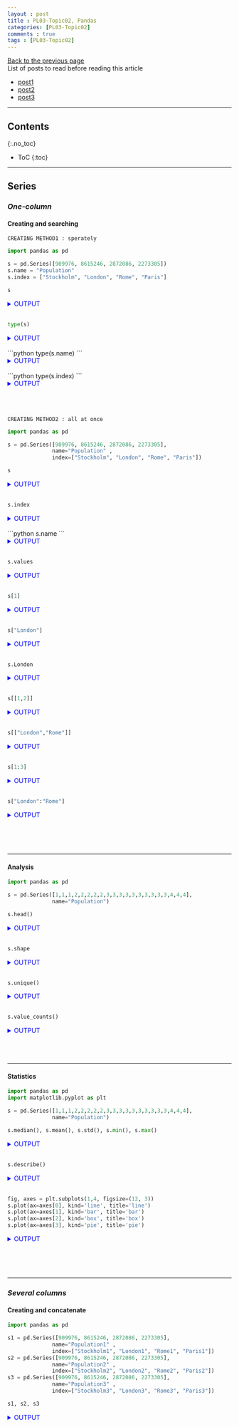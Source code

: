 ```yaml
---
layout : post
title : PL03-Topic02, Pandas
categories: [PL03-Topic02]
comments : true
tags : [PL03-Topic02]
---
```

[Back to the previous page](https://userdyk-github.github.io/pl03/PL03-Libraries.html) <br>
List of posts to read before reading this article
- <a href='https://userdyk-github.github.io/'>post1</a>
- <a href='https://userdyk-github.github.io/'>post2</a>
- <a href='https://userdyk-github.github.io/'>post3</a>

---

## Contents
{:.no_toc}

* ToC
{:toc}

<hr class="division1">

## **Series**

### ***One-column***

#### Creating and searching

`CREATING METHOD1 : sperately`
```python
import pandas as pd

s = pd.Series([909976, 8615246, 2872086, 2273305])
s.name = "Population"
s.index = ["Stockholm", "London", "Rome", "Paris"] 
```
```python
s
```
<details markdown="1">
<summary class='jb-small' style="color:blue">OUTPUT</summary>
<hr class='division3'>
```
Stockholm     909976
London       8615246
Rome         2872086
Paris        2273305
Name: Population, dtype: int64
```
<hr class='division3'>
</details>
<br>

```python
type(s)
```
<details markdown="1">
<summary class='jb-small' style="color:blue">OUTPUT</summary>
<hr class='division3'>
```
<class 'pandas.core.series.Series'> 
```
<hr class='division3'>
</details>

<br>
```python
type(s.name)
```
<details markdown="1">
<summary class='jb-small' style="color:blue">OUTPUT</summary>
<hr class='division3'>
```
<class 'str'> 
```
<hr class='division3'>
</details>

<br>
```python
type(s.index)
```
<details markdown="1">
<summary class='jb-small' style="color:blue">OUTPUT</summary>
<hr class='division3'>
```
<class 'pandas.core.indexes.base.Index'>
```
<hr class='division3'>
</details>


<br><br><br>
`CREATING METHOD2 : all at once`
```python
import pandas as pd

s = pd.Series([909976, 8615246, 2872086, 2273305], 
              name="Population" ,
              index=["Stockholm", "London", "Rome", "Paris"])
```
```python
s
```
<details markdown="1">
<summary class='jb-small' style="color:blue">OUTPUT</summary>
<hr class='division3'>
```
Stockholm     909976
London       8615246
Rome         2872086
Paris        2273305
Name: Population, dtype: int64
```
<hr class='division3'>
</details>
<br>

```python 
s.index
```
<details markdown="1">
<summary class='jb-small' style="color:blue">OUTPUT</summary>
<hr class='division3'>
```
Index(['Stockholm', 'London', 'Rome', 'Paris'], dtype='object')
```
<hr class='division3'>
</details>
<br>
```python 
s.name
```
<details markdown="1">
<summary class='jb-small' style="color:blue">OUTPUT</summary>
<hr class='division3'>
```
'Population'
```
<hr class='division3'>
</details>
<br>

```python 
s.values
```
<details markdown="1">
<summary class='jb-small' style="color:blue">OUTPUT</summary>
<hr class='division3'>
method searching all values 
```
array([ 909976, 8615246, 2872086, 2273305], dtype=int64)
```
<hr class='division3'>
</details>
<br>

```python 
s[1]
```
<details markdown="1">
<summary class='jb-small' style="color:blue">OUTPUT</summary>
<hr class='division3'>
method0 : searching single value 
```
8615246
```
<hr class='division3'>
</details>
<br>

```python 
s["London"]
```
<details markdown="1">
<summary class='jb-small' style="color:blue">OUTPUT</summary>
<hr class='division3'>
method1 : searching single value 
```
8615246
```
<hr class='division3'>
</details>
<br>

```python 
s.London
```
<details markdown="1">
<summary class='jb-small' style="color:blue">OUTPUT</summary>
<hr class='division3'>
method2 : searching single value 
```
8615246
```
<hr class='division3'>
</details>
<br>

```python 
s[[1,2]]
```
<details markdown="1">
<summary class='jb-small' style="color:blue">OUTPUT</summary>
<hr class='division3'>
method0 : searching multi-values
```
London    8615246
Rome      2872086
Name: Population, dtype: int64
```
<hr class='division3'>
</details>
<br>

```python 
s[["London","Rome"]]
```
<details markdown="1">
<summary class='jb-small' style="color:blue">OUTPUT</summary>
<hr class='division3'>
method1 : searching multi-values 
```
London    8615246
Rome      2872086
Name: Population, dtype: int64
```
<hr class='division3'>
</details>
<br>

```python 
s[1:3]
```
<details markdown="1">
<summary class='jb-small' style="color:blue">OUTPUT</summary>
<hr class='division3'>
method2 : searching multi-values
```
London    8615246
Rome      2872086
Name: Population, dtype: int64
```
<hr class='division3'>
</details>
<br>

```python 
s["London":"Rome"]
```
<details markdown="1">
<summary class='jb-small' style="color:blue">OUTPUT</summary>
<hr class='division3'>
method3 : searching multi-values 
```
London    8615246
Rome      2872086
Name: Population, dtype: int64
```
<hr class='division3'>
</details>


<br><br><br>

---





#### Analysis

```python
import pandas as pd

s = pd.Series([1,1,1,2,2,2,2,2,3,3,3,3,3,3,3,3,3,3,4,4,4], 
              name="Population")
```
```python
s.head()
```
<details markdown="1">
<summary class='jb-small' style="color:blue">OUTPUT</summary>
<hr class='division3'>
```
0    1
1    1
2    1
3    2
4    2
Name: Population, dtype: int64
```
<hr class='division3'>
</details>
<br>

```python
s.shape
```
<details markdown="1">
<summary class='jb-small' style="color:blue">OUTPUT</summary>
<hr class='division3'>
```
(21,)
```
<hr class='division3'>
</details>
<br>

```python
s.unique()
```
<details markdown="1">
<summary class='jb-small' style="color:blue">OUTPUT</summary>
<hr class='division3'>
```
array([1, 2, 3, 4], dtype=int64)
```
<hr class='division3'>
</details>
<br>

```python
s.value_counts()
```
<details markdown="1">
<summary class='jb-small' style="color:blue">OUTPUT</summary>
<hr class='division3'>
```
3    10
2     5
4     3
1     3
Name: Population, dtype: int64
```
<hr class='division3'>
</details>
<br><br><br>

---

#### Statistics

```python
import pandas as pd
import matplotlib.pyplot as plt

s = pd.Series([1,1,1,2,2,2,2,2,3,3,3,3,3,3,3,3,3,3,4,4,4], 
              name="Population")
```
```python
s.median(), s.mean(), s.std(), s.min(), s.max()
```
<details markdown="1">
<summary class='jb-small' style="color:blue">OUTPUT</summary>
<hr class='division3'>
```
(3.0, 2.619047619047619, 0.9206622874969125, 1, 4)
```
<hr class='division3'>
</details>
<br>

```python
s.describe()
```
<details markdown="1">
<summary class='jb-small' style="color:blue">OUTPUT</summary>
<hr class='division3'>
```
count    21.000000
mean      2.619048
std       0.920662
min       1.000000
25%       2.000000
50%       3.000000
75%       3.000000
max       4.000000
Name: Population, dtype: float64
```
<hr class='division3'>
</details>
<br>

```python
fig, axes = plt.subplots(1,4, figsize=(12, 3))
s.plot(ax=axes[0], kind='line', title='line')
s.plot(ax=axes[1], kind='bar', title='bar')
s.plot(ax=axes[2], kind='box', title='box')
s.plot(ax=axes[3], kind='pie', title='pie')
```
<details markdown="1">
<summary class='jb-small' style="color:blue">OUTPUT</summary>
<hr class='division3'>
![다운로드](https://user-images.githubusercontent.com/52376448/64455025-7d710780-d127-11e9-9734-4b88a3bf9f37.png)
<hr class='division3'>
</details>


<br><br><br>

---

### ***Several columns***

#### Creating and concatenate

```python
import pandas as pd

s1 = pd.Series([909976, 8615246, 2872086, 2273305], 
              name="Population1" ,
              index=["Stockholm1", "London1", "Rome1", "Paris1"])
s2 = pd.Series([909976, 8615246, 2872086, 2273305], 
              name="Population2" ,
              index=["Stockholm2", "London2", "Rome2", "Paris2"])
s3 = pd.Series([909976, 8615246, 2872086, 2273305], 
              name="Population3" ,
              index=["Stockholm3", "London3", "Rome3", "Paris3"])
```
```python
s1, s2, s3
```
<details markdown="1">
<summary class='jb-small' style="color:blue">OUTPUT</summary>
<hr class='division3'>
```
Stockholm1     909976
London1       8615246
Rome1         2872086
Paris1        2273305
Name: Population1, dtype: int64 

 Stockholm2     909976
London2       8615246
Rome2         2872086
Paris2        2273305
Name: Population2, dtype: int64 

 Stockholm3     909976
London3       8615246
Rome3         2872086
Paris3        2273305
Name: Population3, dtype: int64
```
<hr class='division3'>
</details>
<br>

```python
pd.concat([s1, s2, s3], axis=0)
```
<details markdown="1">
<summary class='jb-small' style="color:blue">OUTPUT</summary>
<hr class='division3'>
```
Stockholm1     909976
London1       8615246
Rome1         2872086
Paris1        2273305
Stockholm2     909976
London2       8615246
Rome2         2872086
Paris2        2273305
Stockholm3     909976
London3       8615246
Rome3         2872086
Paris3        2273305
dtype: int64
```
<hr class='division3'>
</details>
<br>

```python
pd.concat([s1, s2, s3], axis=1)
```
<details markdown="1">
<summary class='jb-small' style="color:blue">OUTPUT</summary>
<hr class='division3'>
```
            Population1  Population2  Population3
London1       8615246.0          NaN          NaN
London2             NaN    8615246.0          NaN
London3             NaN          NaN    8615246.0
Paris1        2273305.0          NaN          NaN
Paris2              NaN    2273305.0          NaN
Paris3              NaN          NaN    2273305.0
Rome1         2872086.0          NaN          NaN
Rome2               NaN    2872086.0          NaN
Rome3               NaN          NaN    2872086.0
Stockholm1     909976.0          NaN          NaN
Stockholm2          NaN     909976.0          NaN
Stockholm3          NaN          NaN     909976.0
```
<hr class='division3'>
</details>
<br>

```python
pd.concat([s1, s2, s3], axis=1, ignore_index=True)
```
<details markdown="1">
<summary class='jb-small' style="color:blue">OUTPUT</summary>
<hr class='division3'>
```
                    0          1          2
London1     8615246.0        NaN        NaN
London2           NaN  8615246.0        NaN
London3           NaN        NaN  8615246.0
Paris1      2273305.0        NaN        NaN
Paris2            NaN  2273305.0        NaN
Paris3            NaN        NaN  2273305.0
Rome1       2872086.0        NaN        NaN
Rome2             NaN  2872086.0        NaN
Rome3             NaN        NaN  2872086.0
Stockholm1   909976.0        NaN        NaN
Stockholm2        NaN   909976.0        NaN
Stockholm3        NaN        NaN   909976.0
```
<hr class='division3'>
</details>
<br>

```python
pd.concat([s1, s2, s3], axis=1, keys=['C0', 'C1', 'C2'])
```
<details markdown="1">
<summary class='jb-small' style="color:blue">OUTPUT</summary>
<hr class='division3'>
```
                   C0         C1         C2
London1     8615246.0        NaN        NaN
London2           NaN  8615246.0        NaN
London3           NaN        NaN  8615246.0
Paris1      2273305.0        NaN        NaN
Paris2            NaN  2273305.0        NaN
Paris3            NaN        NaN  2273305.0
Rome1       2872086.0        NaN        NaN
Rome2             NaN  2872086.0        NaN
Rome3             NaN        NaN  2872086.0
Stockholm1   909976.0        NaN        NaN
Stockholm2        NaN   909976.0        NaN
Stockholm3        NaN        NaN   909976.0
```
<hr class='division3'>
</details>
<br><br><br>

<hr class="division2">

## **DataFrame**

### ***One-dataframe***

#### Creating and searching

`Creating method1 based on row`
```python
import pandas as pd

df = pd.DataFrame([[909976, "Sweden"],
                   [8615246, "United Kingdom"],
                   [2872086, "Italy"],
                   [2273305, "France"]])
df.index = ["Stockholm", "London", "Rome", "Paris"]
df.columns = ["Population", "State"] 
```
```python
df
```
<details markdown="1">
<summary class='jb-small' style="color:blue">OUTPUT</summary>
<hr class='division3'>
```
           Population           State
Stockholm      909976          Sweden
London        8615246  United Kingdom
Rome          2872086           Italy
Paris         2273305          France
```
<hr class='division3'>
</details>
<br><br><br>



`Creating method2 based on row`
```python
import pandas as pd

df = pd.DataFrame([[909976, "Sweden"],
                   [8615246, "United Kingdom"],
                   [2872086, "Italy"],
                   [2273305, "France"]])
df.index = ["Stockholm", "London", "Rome", "Paris"]
df.rename(columns={0:"Population", 1:"State"}, inplace=True)
```
```python
df
```
<details markdown="1">
<summary class='jb-small' style="color:blue">OUTPUT</summary>
<hr class='division3'>
```
           Population           State
Stockholm      909976          Sweden
London        8615246  United Kingdom
Rome          2872086           Italy
Paris         2273305          France
```
<hr class='division3'>
</details>
<br><br><br>



`Creating method3 based on row, all at once`
```python
import pandas as pd

df = pd.DataFrame([[909976, "Sweden"],
                   [8615246, "United Kingdom"],
                   [2872086, "Italy"],
                   [2273305, "France"]],
                 index=["Stockholm", "London", "Rome", "Paris"],
                 columns=["Population", "State"])
```
```python
df
```
<details markdown="1">
<summary class='jb-small' style="color:blue">OUTPUT</summary>
<hr class='division3'>
```
           Population           State
Stockholm      909976          Sweden
London        8615246  United Kingdom
Rome          2872086           Italy
Paris         2273305          France
```
<hr class='division3'>
</details>
<br><br><br>




`Creating method1 based on columns, all at once`
```python
import pandas as pd

df = pd.DataFrame({"Population": [909976, 8615246, 2872086, 2273305],
                   "State": ["Sweden", "United Kingdom", "Italy", "France"]},
                  index=["Stockholm", "London", "Rome", "Paris"])
```
```python
df
```
<details markdown="1">
<summary class='jb-small' style="color:blue">OUTPUT</summary>
<hr class='division3'>
```
           Population           State
Stockholm      909976          Sweden
London        8615246  United Kingdom
Rome          2872086           Italy
Paris         2273305          France
```
<hr class='division3'>
</details>
<br>

```python
df.index
```
<details markdown="1">
<summary class='jb-small' style="color:blue">OUTPUT</summary>
<hr class='division3'>
searching all index
```
Index(['Stockholm', 'London', 'Rome', 'Paris'], dtype='object', name='index')
```
<hr class='division3'>
</details>
<br>

```python
df.columns
```
<details markdown="1">
<summary class='jb-small' style="color:blue">OUTPUT</summary>
<hr class='division3'>
searching all columns
```
Index(['Population', 'State'], dtype='object')
```
<hr class='division3'>
</details>
<br>

**Searching row or values of row**
```python
df.loc["Stockholm"]
```
<details markdown="1">
<summary class='jb-small' style="color:blue">OUTPUT</summary>
<hr class='division3'>
method searching single row
```
Population    909976
State         Sweden
Name: Stockholm, dtype: object
```
<br>
<br>
**Original dataset**

|             |Population |          State|
|:------------|:----------|:--------------|
|Stockholm    | 909976    |        Sweden |
|London       | 8615246   |United Kingdom |
|Rome         | 2872086   |         Italy |
|Paris        | 2273305   |        France |

<br>
**Data-type**
```
 INPUT : type(df.loc["Stockholm"])
OUTPUT : <class 'pandas.core.series.Series'>
```
<hr class='division3'>
</details>
<br>

```python
df.loc[["Paris","Rome"]]
```
<details markdown="1">
<summary class='jb-small' style="color:blue">OUTPUT</summary>
<hr class='division3'>
method1 searching multi-rows
```
       Population   State                  
Paris     2273305  France
Rome      2872086   Italy
```
<br>
<br>
**Original dataset**

|             |Population |          State|
|:------------|:----------|:--------------|
|Stockholm    | 909976    |        Sweden |
|London       | 8615246   |United Kingdom |
|Rome         | 2872086   |         Italy |
|Paris        | 2273305   |        France |

<br>
**Data-type**
```
 INPUT : type(df.loc[["Paris","Rome"]])
OUTPUT : <class 'pandas.core.frame.DataFrame'>
```
<hr class='division3'>
</details>
<br>

```python
df[2:4]
```
<details markdown="1">
<summary class='jb-small' style="color:blue">OUTPUT</summary>
<hr class='division3'>
method2 searching multi-rows
```
       Population   State                
Rome      2872086   Italy
Paris     2273305  France
```
<br>
<br>
**Original dataset**

|             |Population |          State|
|:------------|:----------|:--------------|
|Stockholm    | 909976    |        Sweden |
|London       | 8615246   |United Kingdom |
|Rome         | 2872086   |         Italy |
|Paris        | 2273305   |        France |

<br>
**Data-type**
```
 INPUT : type(df[2:4])
OUTPUT : <class 'pandas.core.frame.DataFrame'>
```
<hr class='division3'>
</details>
<br>

```python
df.loc["Stockholm","Population"]
```
<details markdown="1">
<summary class='jb-small' style="color:blue">OUTPUT</summary>
<hr class='division3'>
method1 searching single value
```
909976
```
<br>
<br>
**Original dataset**

|             |Population |          State|
|:------------|:----------|:--------------|
|Stockholm    | 909976    |        Sweden |
|London       | 8615246   |United Kingdom |
|Rome         | 2872086   |         Italy |
|Paris        | 2273305   |        France |

<br>
**Data-type**
```
 INPUT : type(df.loc["Stockholm","Population"])
OUTPUT : <class 'numpy.int64'>
```
<hr class='division3'>
</details>
<br>

```python
df.loc["Stockholm"][0]
```
<details markdown="1">
<summary class='jb-small' style="color:blue">OUTPUT</summary>
<hr class='division3'>
method2 searching single value
```
909976
```
<br>
<br>
**Original dataset**

|             |Population |          State|
|:------------|:----------|:--------------|
|Stockholm    | 909976    |        Sweden |
|London       | 8615246   |United Kingdom |
|Rome         | 2872086   |         Italy |
|Paris        | 2273305   |        France |

<br>
**Data-type**
```
 INPUT : type(df.loc["Stockholm"][0])
OUTPUT : <class 'numpy.int64'>
```
<hr class='division3'>
</details>
<br>

```python
df.loc["Stockholm"]["Population"]
```
<details markdown="1">
<summary class='jb-small' style="color:blue">OUTPUT</summary>
<hr class='division3'>
method3 searching single value
```
909976
```
<br>
<br>
**Original dataset**

|             |Population |          State|
|:------------|:----------|:--------------|
|Stockholm    | 909976    |        Sweden |
|London       | 8615246   |United Kingdom |
|Rome         | 2872086   |         Italy |
|Paris        | 2273305   |        France |

<br>
**Data-type**
```
 INPUT : type(df.loc["Stockholm"]["Population"])
OUTPUT : <class 'numpy.int64'>
```
<hr class='division3'>
</details>
<br>

```python
df.loc["Stockholm"].Population
```
<details markdown="1">
<summary class='jb-small' style="color:blue">OUTPUT</summary>
<hr class='division3'>
method4 searching single value
```
909976
```
<br>
<br>
**Original dataset**

|             |Population |          State|
|:------------|:----------|:--------------|
|Stockholm    | 909976    |        Sweden |
|London       | 8615246   |United Kingdom |
|Rome         | 2872086   |         Italy |
|Paris        | 2273305   |        France |

<br>
**Data-type**
```
 INPUT : type(df.loc["Stockholm"].Population)
OUTPUT :  <class 'numpy.int64'>
```
<hr class='division3'>
</details>
<br>

```python
df.loc[["Paris","Rome"],"Population"]
```
<details markdown="1">
<summary class='jb-small' style="color:blue">OUTPUT</summary>
<hr class='division3'>
searching multi-values
```
Paris    2273305
Rome     2872086
Name: Population, dtype: int64
```
<br>
<br>
**Original dataset**

|             |Population |          State|
|:------------|:----------|:--------------|
|Stockholm    | 909976    |        Sweden |
|London       | 8615246   |United Kingdom |
|Rome         | 2872086   |         Italy |
|Paris        | 2273305   |        France |

<br>
**Data-type**
```
 INPUT : type(df.loc[["Paris","Rome"],"Population"])
OUTPUT : <class 'pandas.core.series.Series'>
```
<hr class='division3'>
</details>











<br>

**Searching columns or values of columns**
```python
df['Population']
```
<details markdown="1">
<summary class='jb-small' style="color:blue">OUTPUT</summary>
<hr class='division3'>
method1 searching single column
```
Stockholm     909976
London       8615246
Rome         2872086
Paris        2273305
Name: Population, dtype: int64
```
<br>
<br>
**Original dataset**

|             |Population |          State|
|:------------|:----------|:--------------|
|Stockholm    | 909976    |        Sweden |
|London       | 8615246   |United Kingdom |
|Rome         | 2872086   |         Italy |
|Paris        | 2273305   |        France |

<br>
**Data-type**
```
 INPUT : type(df['Population'])
OUTPUT : <class 'pandas.core.series.Series'>
```
<hr class='division3'>
</details>
<br>

```python
df.Population
```
<details markdown="1">
<summary class='jb-small' style="color:blue">OUTPUT</summary>
<hr class='division3'>
method2 searching single column
```
Stockholm     909976
London       8615246
Rome         2872086
Paris        2273305
Name: Population, dtype: int64
```
<br>
<br>
**Original dataset**

|             |Population |          State|
|:------------|:----------|:--------------|
|Stockholm    | 909976    |        Sweden |
|London       | 8615246   |United Kingdom |
|Rome         | 2872086   |         Italy |
|Paris        | 2273305   |        France |

<br>
**Data-type**
```
 INPUT : type(df.Population)
OUTPUT : <class 'pandas.core.series.Series'>
```
<hr class='division3'>
</details>
<br>

```python
df['Population'][0]
```
<details markdown="1">
<summary class='jb-small' style="color:blue">OUTPUT</summary>
<hr class='division3'>
method1 searching single value
```
909976
```
<br>
<br>
**Original dataset**

|             |Population |          State|
|:------------|:----------|:--------------|
|Stockholm    | 909976    |        Sweden |
|London       | 8615246   |United Kingdom |
|Rome         | 2872086   |         Italy |
|Paris        | 2273305   |        France |

<br>
<hr class='division3'>
</details>
<br>

```python
df.Population[0]
```
<details markdown="1">
<summary class='jb-small' style="color:blue">OUTPUT</summary>
<hr class='division3'>
method2 searching single value
```
909976
```
<br>
<br>
**Original dataset**

|             |Population |          State|
|:------------|:----------|:--------------|
|Stockholm    | 909976    |        Sweden |
|London       | 8615246   |United Kingdom |
|Rome         | 2872086   |         Italy |
|Paris        | 2273305   |        France |

<br>
<hr class='division3'>
</details>
<br>

```python
df['Population']['Stockholm']
```
<details markdown="1">
<summary class='jb-small' style="color:blue">OUTPUT</summary>
<hr class='division3'>
method3 searching single value
```
909976
```
<br>
<br>
**Original dataset**

|             |Population |          State|
|:------------|:----------|:--------------|
|Stockholm    | 909976    |        Sweden |
|London       | 8615246   |United Kingdom |
|Rome         | 2872086   |         Italy |
|Paris        | 2273305   |        France |

<br>
<hr class='division3'>
</details>
<br>

```python
df['Population'].Stockholm
```
<details markdown="1">
<summary class='jb-small' style="color:blue">OUTPUT</summary>
<hr class='division3'>
method4 searching single value
```
909976
```
<br>
<br>
**Original dataset**

|             |Population |          State|
|:------------|:----------|:--------------|
|Stockholm    | 909976    |        Sweden |
|London       | 8615246   |United Kingdom |
|Rome         | 2872086   |         Italy |
|Paris        | 2273305   |        France |

<br>
<hr class='division3'>
</details>





<br><br><br>





`Creating method2 based on columns`
```python
import pandas as pd

df = pd.DataFrame({"Population": [909976, 8615246, 2872086, 2273305],
                   "State": ["Sweden", "United Kingdom", "Italy", "France"],
                   "index": ["Stockholm", "London", "Rome", "Paris"]})
df = df.set_index("index")
```
```python
df
```
<details markdown="1">
<summary class='jb-small' style="color:blue">OUTPUT</summary>
<hr class='division3'>
```
           Population           State
index                                
Stockholm      909976          Sweden
London        8615246  United Kingdom
Rome          2872086           Italy
Paris         2273305          France
```
<hr class='division3'>
</details>


<br><br><br>


---

#### Arrangement
`STEP1`
```python
import pandas as pd

# creating dataset
df = pd.DataFrame({"Population": [909976, 8615246, 2872086, 2273305,123234,123444,23333,343434],
                   "State": ["Sweden", "United Kingdom", "Italy","Seoul","Suwon", "France","Korea", "Japan"],
                   "Alphabet" : ["a","b","x","d","a","a","b","c"],
                   "rank" : [1,2,3,4,6,5,7,8]})
df
```
<details markdown="1">
<summary class='jb-small' style="color:blue">OUTPUT</summary>
<hr class='division3'>
```
   Population           State Alphabet  rank
0      909976          Sweden        a     1
1     8615246  United Kingdom        b     2
2     2872086           Italy        x     3
3     2273305           Seoul        d     4
4      123234           Suwon        a     6
5      123444          France        a     5
6       23333           Korea        b     7
7      343434           Japan        c     8
```
<hr class='division3'>
</details>
<br>
`STEP2`
```python
df = df.sort_index(axis=1)
df
```
<details markdown="1">
<summary class='jb-small' style="color:blue">OUTPUT</summary>
<hr class='division3'>
```
  Alphabet  Population           State  rank
0        a      909976          Sweden     1
1        b     8615246  United Kingdom     2
2        x     2872086           Italy     3
3        d     2273305           Seoul     4
4        a      123234           Suwon     6
5        a      123444          France     5
6        b       23333           Korea     7
7        c      343434           Japan     8
```
<hr class='division3'>
</details>
<br>
`STEP3`
```python
df = df.set_index(['Alphabet','rank'])
df
```
<details markdown="1">
<summary class='jb-small' style="color:blue">OUTPUT</summary>
<hr class='division3'>
```
               Population           State
Alphabet rank                            
a        1         909976          Sweden
b        2        8615246  United Kingdom
x        3        2872086           Italy
d        4        2273305           Seoul
a        6         123234           Suwon
         5         123444          France
b        7          23333           Korea
c        8         343434           Japan
```
<hr class='division3'>
</details>
<br>
`STEP4`
```python
df = df.sort_index()
df
```
<details markdown="1">
<summary class='jb-small' style="color:blue">OUTPUT</summary>
<hr class='division3'>
```
               Population           State
Alphabet rank                            
a        1         909976          Sweden
         5         123444          France
         6         123234           Suwon
b        2        8615246  United Kingdom
         7          23333           Korea
c        8         343434           Japan
d        4        2273305           Seoul
x        3        2872086           Italy
```
<hr class='division3'>
</details>
<br>
`Based on rank`
```python
df.sort_values("rank", ascending=False)
```
<details markdown="1">
<summary class='jb-small' style="color:blue">OUTPUT</summary>
<hr class='division3'>
```
               Population           State
Alphabet rank                            
c        8         343434           Japan
b        7          23333           Korea
a        6         123234           Suwon
         5         123444          France
d        4        2273305           Seoul
x        3        2872086           Italy
b        2        8615246  United Kingdom
a        1         909976          Sweden
```
<hr class='division3'>
</details>
<br>
`Based on Population`
```python
df.sort_values("Population", ascending=False)
```
<details markdown="1">
<summary class='jb-small' style="color:blue">OUTPUT</summary>
<hr class='division3'>
```
               Population           State
Alphabet rank                            
b        2        8615246  United Kingdom
x        3        2872086           Italy
d        4        2273305           Seoul
a        1         909976          Sweden
c        8         343434           Japan
a        5         123444          France
         6         123234           Suwon
b        7          23333           Korea
```
<hr class='division3'>
</details>
<br>
`Based on State`
```python
df.sort_values("State", ascending=False)
```
<details markdown="1">
<summary class='jb-small' style="color:blue">OUTPUT</summary>
<hr class='division3'>
```
               Population           State
Alphabet rank                            
b        2        8615246  United Kingdom
a        1         909976          Sweden
         6         123234           Suwon
d        4        2273305           Seoul
b        7          23333           Korea
c        8         343434           Japan
x        3        2872086           Italy
a        5         123444          France
```
<hr class='division3'>
</details>
<br>
`Based on Alphabet`
```python
df = df.sort_values("Alphabet", ascending=False)
df
```
<details markdown="1">
<summary class='jb-small' style="color:blue">OUTPUT</summary>
<hr class='division3'>
```
               Population           State
Alphabet rank                            
x        3        2872086           Italy
d        4        2273305           Seoul
c        8         343434           Japan
b        2        8615246  United Kingdom
         7          23333           Korea
a        1         909976          Sweden
         6         123234           Suwon
         5         123444          France
```
<hr class='division3'>
</details>

<br><br><br>

---

#### Analysis

```python
import pandas as pd
df = pd.DataFrame({"Population": [909976, 8615246, 2872086, 2273305,123234,123444,23333,343434],
                   "State": ["Sweden", "United Kingdom", "Italy","Seoul","Suwon", "France","Korea", "Japan"],
                   "Alphabet" : ["a","b","x","d","a","a","b","c"],
                   "rank" : [1,2,3,4,6,5,7,8]})
```
```python
df
```
<details markdown="1">
<summary class='jb-small' style="color:blue">OUTPUT</summary>
<hr class='division3'>
```
   Population           State Alphabet  rank
0      909976          Sweden        a     1
1     8615246  United Kingdom        b     2
2     2872086           Italy        x     3
3     2273305           Seoul        d     4
4      123234           Suwon        a     6
5      123444          France        a     5
6       23333           Korea        b     7
7      343434           Japan        c     8
```
<hr class='division3'>
</details>
<br>

```python
df.shape
```
<details markdown="1">
<summary class='jb-small' style="color:blue">OUTPUT</summary>
<hr class='division3'>
```
(8, 4)
```
<hr class='division3'>
</details>
<br>

```python
df.columns
```
<details markdown="1">
<summary class='jb-small' style="color:blue">OUTPUT</summary>
<hr class='division3'>
```
Index(['Population', 'State', 'Alphabet', 'rank'], dtype='object')
```
<hr class='division3'>
</details>
<br>

```python
df.index
```
<details markdown="1">
<summary class='jb-small' style="color:blue">OUTPUT</summary>
<hr class='division3'>
```
RangeIndex(start=0, stop=8, step=1)
```
<hr class='division3'>
</details>
<br>

```python
df['Alphabet'].unique()
```
<details markdown="1">
<summary class='jb-small' style="color:blue">OUTPUT</summary>
<hr class='division3'>
```
array(['a', 'b', 'x', 'd', 'c'], dtype=object)
```
<hr class='division3'>
</details>
<br>

```python
df['Alphabet'].value_counts()
```
<details markdown="1">
<summary class='jb-small' style="color:blue">OUTPUT</summary>
<hr class='division3'>
```
a    3
b    2
c    1
x    1
d    1
Name: Alphabet, dtype: int64
```
<hr class='division3'>
</details>
<br><br><br>

---

#### Statistics

```python
import pandas as pd

df = pd.DataFrame({"Population": [909976, 8615246, 2872086, 2273305,123234,123444,23333,343434],
                   "State": ["Sweden", "United Kingdom", "Italy","Seoul","Suwon", "France","Korea", "Japan"],
                   "Alphabet" : ["a","b","x","d","a","a","b","c"],
                   "rank" : [1,2,3,4,6,5,7,8]})
df = df.set_index(["Alphabet","rank"]).sort_index()
```
```python
df
```
<details markdown="1">
<summary class='jb-small' style="color:blue">OUTPUT</summary>
<hr class='division3'>
```
               Population           State
Alphabet rank                            
a        1         909976          Sweden
         5         123444          France
         6         123234           Suwon
b        2        8615246  United Kingdom
         7          23333           Korea
c        8         343434           Japan
d        4        2273305           Seoul
x        3        2872086           Italy
```
<hr class='division3'>
</details>
<br>
```python
df.loc['a'].std()
```
<details markdown="1">
<summary class='jb-small' style="color:blue">OUTPUT</summary>
<hr class='division3'>
```
[454165.09584217647]
```
<hr class='division3'>
</details>
<br><br><br>

---

### ***Several dataframes***

#### Deleting

`drop`
```python
import pandas as pd
import numpy as np

df = pd.DataFrame(np.arange(12).reshape(3, 4),
                  columns=['A', 'B', 'C', 'D'])
df
```
<details markdown="1">
<summary class='jb-small' style="color:blue">OUTPUT</summary>
<hr class='division3'>
```
   A  B   C   D
0  0  1   2   3
1  4  5   6   7
2  8  9  10  11
```
<hr class='division3'>
</details>
<br>

```python
# single column drop
df.drop('A', axis=1)
```
<details markdown="1">
<summary class='jb-small' style="color:blue">OUTPUT</summary>
<hr class='division3'>
```
   A  B   C   D
0  0  1   2   3
1  4  5   6   7
2  8  9  10  11
```
<hr class='division3'>
</details>
<br>

```python
# multi-columns drop
df.drop(['B', 'C'], axis=1)
```
<details markdown="1">
<summary class='jb-small' style="color:blue">OUTPUT</summary>
<hr class='division3'>
```
   A  B   C   D
0  0  1   2   3
1  4  5   6   7
2  8  9  10  11
```
<hr class='division3'>
</details>
<br>

```python
# single row drop
df.drop(1, axis=0)
```
<details markdown="1">
<summary class='jb-small' style="color:blue">OUTPUT</summary>
<hr class='division3'>
```
   A  B   C   D
0  0  1   2   3
1  4  5   6   7
2  8  9  10  11
```
<hr class='division3'>
</details>
<br>

```python
# multi-row drop
df.drop([1,2], axis=0)
```
<details markdown="1">
<summary class='jb-small' style="color:blue">OUTPUT</summary>
<hr class='division3'>
```
   A  B   C   D
0  0  1   2   3
1  4  5   6   7
2  8  9  10  11
```
<hr class='division3'>
</details>
<br><br><br>


`drop_duplicates`
```python
import pandas as pd

df = pd.DataFrame({"phone": [909976, 8615246, 2872086, 2273305,2273305,2273305,2273305]})
```
```python
df
```
<details markdown="1">
<summary class='jb-small' style="color:blue">OUTPUT</summary>
<hr class='division3'>
```
     phone
0   909976
1  8615246
2  2872086
3  2273305
4  2273305
5  2273305
6  2273305
```
<hr class='division3'>
</details>
<br>

```python
df.drop_duplicates('phone',keep='first')
```
<details markdown="1">
<summary class='jb-small' style="color:blue">OUTPUT</summary>
<hr class='division3'>
```
     phone
0   909976
1  8615246
2  2872086
3  2273305
```
<hr class='division3'>
</details>
<br>

```python
df.drop_duplicates('phone',keep='last')
```
<details markdown="1">
<summary class='jb-small' style="color:blue">OUTPUT</summary>
<hr class='division3'>
```
     phone
0   909976
1  8615246
2  2872086
6  2273305
```
<hr class='division3'>
</details>

<br><br><br>







---

#### Concatenating

```python
df1 = pd.DataFrame([[909976, "Sweden1"],
                    [8615246, "United Kingdom1"],
                    [2872086, "Italy1"],
                    [2273305, "France1"]],
                  index=["Stockholm1", "London1", "Rome1", "Paris1"],
                  columns=["Population1", "State1"])

df2 = pd.DataFrame([[909976, "Sweden2"],
                    [8615246, "United Kingdom2"],
                    [2872086, "Italy2"],
                    [2273305, "France2"]],
                  index=["Stockholm2", "London2", "Rome2", "Paris2"],
                  columns=["Population2", "State2"])
```
```python
df1, df2
```
<details markdown="1">
<summary class='jb-small' style="color:blue">OUTPUT</summary>
<hr class='division3'>
```
            Population1           State1
Stockholm1       909976          Sweden1
London1         8615246  United Kingdom1
Rome1           2872086           Italy1
Paris1          2273305          France1 

             Population2           State2
Stockholm2       909976          Sweden2
London2         8615246  United Kingdom2
Rome2           2872086           Italy2
Paris2          2273305          France2
```
<hr class='division3'>
</details>
<br>
`Concat for left and right`
```python
df = pd.concat([df1, df2], axis=1)
df
```
<details markdown='1'>
<summary class='jb-small' style="color:blue">OUTPUT</summary>
<hr class='division3'>
```
            Population1           State1  Population2           State2
London1       8615246.0  United Kingdom1          NaN              NaN
London2             NaN              NaN    8615246.0  United Kingdom2
Paris1        2273305.0          France1          NaN              NaN
Paris2              NaN              NaN    2273305.0          France2
Rome1         2872086.0           Italy1          NaN              NaN
Rome2               NaN              NaN    2872086.0           Italy2
Stockholm1     909976.0          Sweden1          NaN              NaN
Stockholm2          NaN              NaN     909976.0          Sweden2
```
<hr class='division3'>
</details>
<br>

```python
df = pd.concat([df1, df2], axis=1, ignore_index=True)
df
```
<details markdown='1'>
<summary class='jb-small' style="color:blue">OUTPUT</summary>
<hr class='division3'>
```
                    0                1          2                3
London1     8615246.0  United Kingdom1        NaN              NaN
London2           NaN              NaN  8615246.0  United Kingdom2
Paris1      2273305.0          France1        NaN              NaN
Paris2            NaN              NaN  2273305.0          France2
Rome1       2872086.0           Italy1        NaN              NaN
Rome2             NaN              NaN  2872086.0           Italy2
Stockholm1   909976.0          Sweden1        NaN              NaN
Stockholm2        NaN              NaN   909976.0          Sweden2
```
<hr class='division3'>
</details>
<br>

```python
df = pd.concat([df1, df2], axis=1, keys=['C0', 'C1'])
df
```
<details markdown='1'>
<summary class='jb-small' style="color:blue">OUTPUT</summary>
<hr class='division3'>
```
                    C0                           C1                 
           Population1           State1 Population2           State2
London1      8615246.0  United Kingdom1         NaN              NaN
London2            NaN              NaN   8615246.0  United Kingdom2
Paris1       2273305.0          France1         NaN              NaN
Paris2             NaN              NaN   2273305.0          France2
Rome1        2872086.0           Italy1         NaN              NaN
Rome2              NaN              NaN   2872086.0           Italy2
Stockholm1    909976.0          Sweden1         NaN              NaN
Stockholm2         NaN              NaN    909976.0          Sweden2
```
<hr class='division3'>
</details>
<br>
`Concat for up and down`
```python
df = pd.concat([df1, df2], axis=0)
df
```
<details markdown='1'>
<summary class='jb-small' style="color:blue">OUTPUT</summary>
<hr class='division3'>
```
            Population1  Population2           State1           State2
Stockholm1     909976.0          NaN          Sweden1              NaN
London1       8615246.0          NaN  United Kingdom1              NaN
Rome1         2872086.0          NaN           Italy1              NaN
Paris1        2273305.0          NaN          France1              NaN
Stockholm2          NaN     909976.0              NaN          Sweden2
London2             NaN    8615246.0              NaN  United Kingdom2
Rome2               NaN    2872086.0              NaN           Italy2
Paris2              NaN    2273305.0              NaN          France2
```
<hr class='division3'>
</details>
<br>

```python
df = pd.concat([df1, df2], axis=0, ignore_index=True)
df
```
<details markdown='1'>
<summary class='jb-small' style="color:blue">OUTPUT</summary>
<hr class='division3'>
```
   Population1  Population2           State1           State2
0     909976.0          NaN          Sweden1              NaN
1    8615246.0          NaN  United Kingdom1              NaN
2    2872086.0          NaN           Italy1              NaN
3    2273305.0          NaN          France1              NaN
4          NaN     909976.0              NaN          Sweden2
5          NaN    8615246.0              NaN  United Kingdom2
6          NaN    2872086.0              NaN           Italy2
7          NaN    2273305.0              NaN          France2
```
<hr class='division3'>
</details>
<br>

```python
df = pd.concat([df1, df2], axis=0, keys=['C0', 'C1'])
df
```
<details markdown='1'>
<summary class='jb-small' style="color:blue">OUTPUT</summary>
<hr class='division3'>
```
               Population1  Population2           State1           State2
C0 Stockholm1     909976.0          NaN          Sweden1              NaN
   London1       8615246.0          NaN  United Kingdom1              NaN
   Rome1         2872086.0          NaN           Italy1              NaN
   Paris1        2273305.0          NaN          France1              NaN
C1 Stockholm2          NaN     909976.0              NaN          Sweden2
   London2             NaN    8615246.0              NaN  United Kingdom2
   Rome2               NaN    2872086.0              NaN           Italy2
   Paris2              NaN    2273305.0              NaN          France2
```
<hr class='division3'>
</details>
<br><br><br>

---

#### Merging

---

#### Drop_duplicates


<hr class="division2">

## **Covert Data-Type**

### ***DataFrame to Series***

---

### ***Series to DataFrame***

---

### ***DataFrame to numpy***

---

<hr class="division1">

List of posts followed by this article
- [post1](https://userdyk-github.github.io/)
- <a href='https://userdyk-github.github.io/'>post2</a>
- <a href='https://userdyk-github.github.io/'>post3</a>

---

Reference
- [post1](https://userdyk-github.github.io/)
- <a href='https://userdyk-github.github.io/'>post2</a>
- <a href='https://userdyk-github.github.io/'>post3</a>

---


